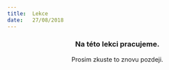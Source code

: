 ```yaml
---
title:  Lekce
date:   27/08/2018
---
```


### <center>Na této lekci pracujeme.</center>
<center>Prosim zkuste to znovu pozdeji.</center>